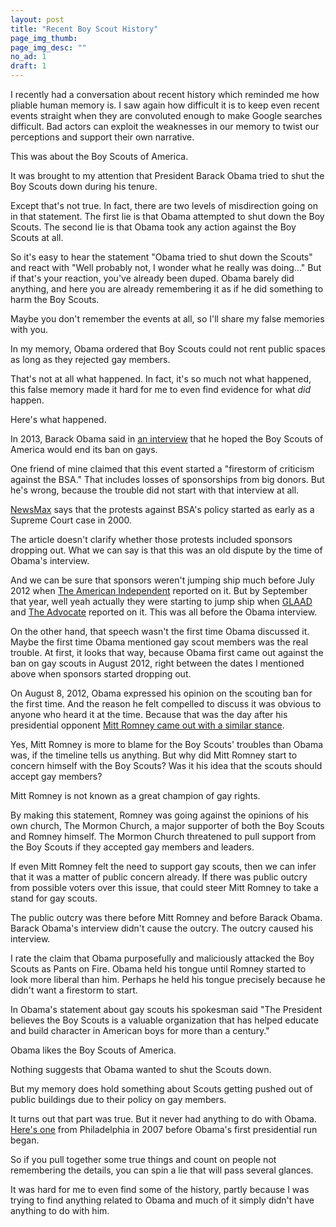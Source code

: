 ```yaml
---
layout: post
title: "Recent Boy Scout History"
page_img_thumb: 
page_img_desc: ""
no_ad: 1
draft: 1
---
```


I recently had a conversation about recent history which reminded me how pliable human memory is. I saw again how difficult it is to keep even recent events straight when they are convoluted enough to make Google searches difficult. Bad actors can exploit the weaknesses in our memory to twist our perceptions and support their own narrative.

This was about the Boy Scouts of America.

It was brought to my attention that President Barack Obama tried to shut the Boy Scouts down during his tenure.

Except that's not true. In fact, there are two levels of misdirection going on in that statement. The first lie is that Obama attempted to shut down the Boy Scouts. The second lie is that Obama took any action against the Boy Scouts at all.

So it's easy to hear the statement "Obama tried to shut down the Scouts" and react with "Well probably not, I wonder what he really was doing..." But if that's your reaction, you've already been duped. Obama barely did anything, and here you are already remembering it as if he did something to harm the Boy Scouts.

Maybe you don't remember the events at all, so I'll share my false memories with you.

In my memory, Obama ordered that Boy Scouts could not rent public spaces as long as they rejected gay members.

That's not at all what happened. In fact, it's so much not what happened, this false memory made it hard for me to even find evidence for what *did* happen.

Here's what happened.

In 2013, Barack Obama said in <a href="https://www.youtube.com/watch?v=fgkf47t9v3E">an interview</a> that he hoped the Boy Scouts of America would end its ban on gays.

One friend of mine claimed that this event started a "firestorm of criticism against the BSA." That includes losses of sponsorships from big donors. But he's wrong, because the trouble did not start with that interview at all.

<a href="http://nws.mx/2vemqpo">NewsMax</a> says that the protests against BSA's policy started as early as a Supreme Court case in 2000.

The article doesn't clarify whether those protests included sponsors dropping out. What we can say is that this was an old dispute by the time of Obama's interview.

And we can be sure that sponsors weren't jumping ship much before July 2012 when <a href="http://bit.ly/2u4XRWT">The American Independent</a> reported on it. But by September that year, well yeah actually they were starting to jump ship when <a href="http://bit.ly/2eU0dWC">GLAAD</a> and <a href="http://bit.ly/2v4FR3k">The Advocate</a> reported on it. This was all before the Obama interview.

On the other hand, that speech wasn't the first time Obama discussed it. Maybe the first time Obama mentioned gay scout members was the real trouble. At first, it looks that way, because Obama first came out against the ban on gay scouts in August 2012, right between the dates I mentioned above when sponsors started dropping out.

On August 8, 2012, Obama expressed his opinion on the scouting ban for the first time. And the reason he felt compelled to discuss it was obvious to anyone who heard it at the time. Because that was the day after his presidential opponent <a href="http://cnn.it/2uF4frt">Mitt Romney came out with a similar stance</a>.

Yes, Mitt Romney is more to blame for the Boy Scouts' troubles than Obama was, if the timeline tells us anything. But why did Mitt Romney start to concern himself with the Boy Scouts? Was it his idea that the scouts should accept gay members?

Mitt Romney is not known as a great champion of gay rights.

By making this statement, Romney was going against the opinions of his own church, The Mormon Church, a major supporter of both the Boy Scouts and Romney himself. The Mormon Church threatened to pull support from the Boy Scouts if they accepted gay members and leaders.

If even Mitt Romney felt the need to support gay scouts, then we can infer that it was a matter of public concern already. If there was public outcry from possible voters over this issue, that could steer Mitt Romney to take a stand for gay scouts.

The public outcry was there before Mitt Romney and before Barack Obama. Barack Obama's interview didn't cause the outcry. The outcry caused his interview.

I rate the claim that Obama purposefully and maliciously attacked the Boy Scouts as Pants on Fire. Obama held his tongue until Romney started to look more liberal than him. Perhaps he held his tongue precisely because he didn't want a firestorm to start.

In Obama's statement about gay scouts his spokesman said "The President believes the Boy Scouts is a valuable organization that has helped educate and build character in American boys for more than a century."

Obama likes the Boy Scouts of America.

Nothing suggests that Obama wanted to shut the Scouts down.

But my memory does hold something about Scouts getting pushed out of public buildings due to their policy on gay members.

It turns out that part was true. But it never had anything to do with Obama. <a href="http://www.nytimes.com/2007/12/06/us/06scouts.html">Here's one</a> from Philadelphia in 2007 before Obama's first presidential run began.

So if you pull together some true things and count on people not remembering the details, you can spin a lie that will pass several glances.

It was hard for me to even find some of the history, partly because I was trying to find anything related to Obama and much of it simply didn't have anything to do with him.






